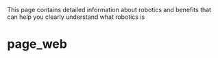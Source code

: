 <p1>This page contains detailed information about robotics and benefits that can help you clearly understand what robotics is</p1>
# page_web
